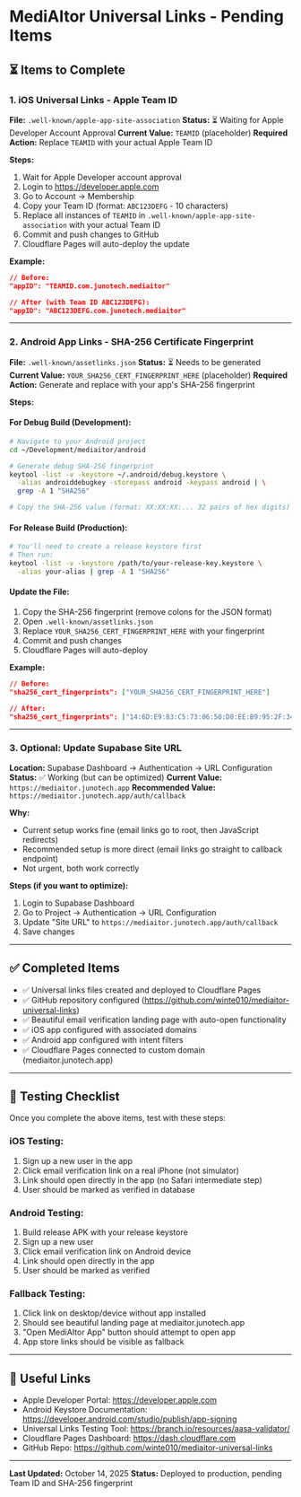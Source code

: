 # MediAItor Universal Links - Pending Items

## ⏳ Items to Complete

### 1. iOS Universal Links - Apple Team ID

**File:** `.well-known/apple-app-site-association`
**Status:** ⏳ Waiting for Apple Developer Account Approval
**Current Value:** `TEAMID` (placeholder)
**Required Action:** Replace `TEAMID` with your actual Apple Team ID

**Steps:**
1. Wait for Apple Developer account approval
2. Login to https://developer.apple.com
3. Go to Account → Membership
4. Copy your Team ID (format: `ABC123DEFG` - 10 characters)
5. Replace all instances of `TEAMID` in `.well-known/apple-app-site-association` with your actual Team ID
6. Commit and push changes to GitHub
7. Cloudflare Pages will auto-deploy the update

**Example:**
```json
// Before:
"appID": "TEAMID.com.junotech.mediaitor"

// After (with Team ID ABC123DEFG):
"appID": "ABC123DEFG.com.junotech.mediaitor"
```

---

### 2. Android App Links - SHA-256 Certificate Fingerprint

**File:** `.well-known/assetlinks.json`
**Status:** ⏳ Needs to be generated
**Current Value:** `YOUR_SHA256_CERT_FINGERPRINT_HERE` (placeholder)
**Required Action:** Generate and replace with your app's SHA-256 fingerprint

**Steps:**

#### For Debug Build (Development):
```bash
# Navigate to your Android project
cd ~/Development/mediaitor/android

# Generate debug SHA-256 fingerprint
keytool -list -v -keystore ~/.android/debug.keystore \
  -alias androiddebugkey -storepass android -keypass android | \
  grep -A 1 "SHA256"

# Copy the SHA-256 value (format: XX:XX:XX:... 32 pairs of hex digits)
```

#### For Release Build (Production):
```bash
# You'll need to create a release keystore first
# Then run:
keytool -list -v -keystore /path/to/your-release-key.keystore \
  -alias your-alias | grep -A 1 "SHA256"
```

#### Update the File:
1. Copy the SHA-256 fingerprint (remove colons for the JSON format)
2. Open `.well-known/assetlinks.json`
3. Replace `YOUR_SHA256_CERT_FINGERPRINT_HERE` with your fingerprint
4. Commit and push changes
5. Cloudflare Pages will auto-deploy

**Example:**
```json
// Before:
"sha256_cert_fingerprints": ["YOUR_SHA256_CERT_FINGERPRINT_HERE"]

// After:
"sha256_cert_fingerprints": ["14:6D:E9:83:C5:73:06:50:D8:EE:B9:95:2F:34:FC:64:16:A0:83:42:E6:1D:BE:A8:8A:04:96:B2:3F:CF:44:E5"]
```

---

### 3. Optional: Update Supabase Site URL

**Location:** Supabase Dashboard → Authentication → URL Configuration
**Status:** ✅ Working (but can be optimized)
**Current Value:** `https://mediaitor.junotech.app`
**Recommended Value:** `https://mediaitor.junotech.app/auth/callback`

**Why:**
- Current setup works fine (email links go to root, then JavaScript redirects)
- Recommended setup is more direct (email links go straight to callback endpoint)
- Not urgent, both work correctly

**Steps (if you want to optimize):**
1. Login to Supabase Dashboard
2. Go to Project → Authentication → URL Configuration
3. Update "Site URL" to `https://mediaitor.junotech.app/auth/callback`
4. Save changes

---

## ✅ Completed Items

- ✅ Universal links files created and deployed to Cloudflare Pages
- ✅ GitHub repository configured (https://github.com/winte010/mediaitor-universal-links)
- ✅ Beautiful email verification landing page with auto-open functionality
- ✅ iOS app configured with associated domains
- ✅ Android app configured with intent filters
- ✅ Cloudflare Pages connected to custom domain (mediaitor.junotech.app)

---

## 📝 Testing Checklist

Once you complete the above items, test with these steps:

### iOS Testing:
1. Sign up a new user in the app
2. Click email verification link on a real iPhone (not simulator)
3. Link should open directly in the app (no Safari intermediate step)
4. User should be marked as verified in database

### Android Testing:
1. Build release APK with your release keystore
2. Sign up a new user
3. Click email verification link on Android device
4. Link should open directly in the app
5. User should be marked as verified

### Fallback Testing:
1. Click link on desktop/device without app installed
2. Should see beautiful landing page at mediaitor.junotech.app
3. "Open MediAItor App" button should attempt to open app
4. App store links should be visible as fallback

---

## 🔗 Useful Links

- Apple Developer Portal: https://developer.apple.com
- Android Keystore Documentation: https://developer.android.com/studio/publish/app-signing
- Universal Links Testing Tool: https://branch.io/resources/aasa-validator/
- Cloudflare Pages Dashboard: https://dash.cloudflare.com
- GitHub Repo: https://github.com/winte010/mediaitor-universal-links

---

**Last Updated:** October 14, 2025
**Status:** Deployed to production, pending Team ID and SHA-256 fingerprint
